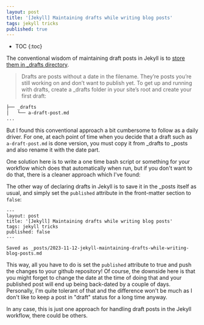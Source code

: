 ```yaml
---
layout: post
title: '[Jekyll] Maintaining drafts while writing blog posts'
tags: jekyll tricks
published: true
---
```


* TOC
{:toc}

The conventional wisdom of maintaining draft posts in Jekyll is to [store them in _drafts directory](https://jekyllrb.com/docs/posts/#drafts).

> Drafts are posts without a date in the filename. They’re posts you’re still working on and don’t want to publish yet. To get up and running with drafts, create a _drafts folder in your site’s root and create your first draft:

```bash
├── _drafts
│   └── a-draft-post.md
...
```

But I found this conventional approach a bit cumbersome to follow as a daily driver. For one, at each point of time when you decide that a draft such as `a-draft-post.md` is done version, you must copy it from _drafts to _posts and also rename it with the date part.

One solution here is to write a one time bash script or something for your workflow which does that automatically when run, but if you don't want to do that, there is a cleaner approach which I've found:

The other way of declaring drafts in Jekyll is to save it in the _posts itself as usual, and simply set the `published` attribute in the front-matter section to `false`:

```
---
layout: post
title: '[Jekyll] Maintaining drafts while writing blog posts'
tags: jekyll tricks
published: false
---

Saved as _posts/2023-11-12-jekyll-maintaining-drafts-while-writing-blog-posts.md
```

This way, all you have to do is set the `published` attribute to true and push the changes to your github repository! Of course, the downside here is that you might forget to change the date at the time of doing that and your published post will end up being back-dated by a couple of days. Personally, I'm quite tolerant of that and the difference won't be much as I don't like to keep a post in "draft" status for a long time anyway.

In any case, this is just one approach for handling draft posts in the Jekyll workflow, there could be others.
